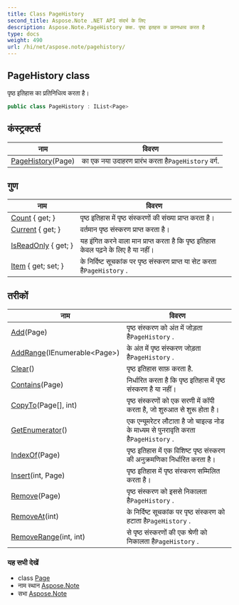```yaml
---
title: Class PageHistory
second_title: Aspose.Note .NET API संदर्भ के लिए
description: Aspose.Note.PageHistory कक्ष. पृष्ठ इतहस क प्रतनधत्व करत है
type: docs
weight: 490
url: /hi/net/aspose.note/pagehistory/
---
```

## PageHistory class

पृष्ठ इतिहास का प्रतिनिधित्व करता है।

```csharp
public class PageHistory : IList<Page>
```

## कंस्ट्रक्टर्स

| नाम | विवरण |
| --- | --- |
| [PageHistory](pagehistory/)(Page) | का एक नया उदाहरण प्रारंभ करता है`PageHistory` वर्ग. |

## गुण

| नाम | विवरण |
| --- | --- |
| [Count](../../aspose.note/pagehistory/count/) { get; } | पृष्ठ इतिहास में पृष्ठ संस्करणों की संख्या प्राप्त करता है। |
| [Current](../../aspose.note/pagehistory/current/) { get; } | वर्तमान पृष्ठ संस्करण प्राप्त करता है। |
| [IsReadOnly](../../aspose.note/pagehistory/isreadonly/) { get; } | यह इंगित करने वाला मान प्राप्त करता है कि पृष्ठ इतिहास केवल पढ़ने के लिए है या नहीं। |
| [Item](../../aspose.note/pagehistory/item/) { get; set; } | के निर्दिष्ट सूचकांक पर पृष्ठ संस्करण प्राप्त या सेट करता है`PageHistory` . |

## तरीकों

| नाम | विवरण |
| --- | --- |
| [Add](../../aspose.note/pagehistory/add/)(Page) | पृष्ठ संस्करण को अंत में जोड़ता है`PageHistory` . |
| [AddRange](../../aspose.note/pagehistory/addrange/)(IEnumerable&lt;Page&gt;) | के अंत में पृष्ठ संस्करण जोड़ता है`PageHistory` . |
| [Clear](../../aspose.note/pagehistory/clear/)() | पृष्ठ इतिहास साफ़ करता है. |
| [Contains](../../aspose.note/pagehistory/contains/)(Page) | निर्धारित करता है कि पृष्ठ इतिहास में पृष्ठ संस्करण है या नहीं। |
| [CopyTo](../../aspose.note/pagehistory/copyto/)(Page[], int) | पृष्ठ संस्करणों को एक सरणी में कॉपी करता है, जो शुरुआत से शुरू होता है। |
| [GetEnumerator](../../aspose.note/pagehistory/getenumerator/)() | एक एन्यूमरेटर लौटाता है जो चाइल्ड नोड के माध्यम से पुनरावृति करता है`PageHistory` . |
| [IndexOf](../../aspose.note/pagehistory/indexof/)(Page) | पृष्ठ इतिहास में एक विशिष्ट पृष्ठ संस्करण की अनुक्रमणिका निर्धारित करता है। |
| [Insert](../../aspose.note/pagehistory/insert/)(int, Page) | पृष्ठ इतिहास में पृष्ठ संस्करण सम्मिलित करता है। |
| [Remove](../../aspose.note/pagehistory/remove/)(Page) | पृष्ठ संस्करण को इससे निकालता है`PageHistory` . |
| [RemoveAt](../../aspose.note/pagehistory/removeat/)(int) | के निर्दिष्ट सूचकांक पर पृष्ठ संस्करण को हटाता है`PageHistory` . |
| [RemoveRange](../../aspose.note/pagehistory/removerange/)(int, int) | से पृष्ठ संस्करणों की एक श्रेणी को निकालता है`PageHistory` . |

### यह सभी देखें

* class [Page](../page/)
* नाम स्थान [Aspose.Note](../../aspose.note/)
* सभा [Aspose.Note](../../)


